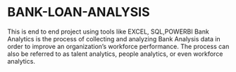 # BANK-LOAN-ANALYSIS
This is end to end project using tools like EXCEL, SQL,POWERBI Bank Analytics is the process of collecting and analyzing Bank Analysis data in order to improve an organization’s workforce performance. The process can also be referred to as talent analytics, people analytics, or even workforce analytics.
